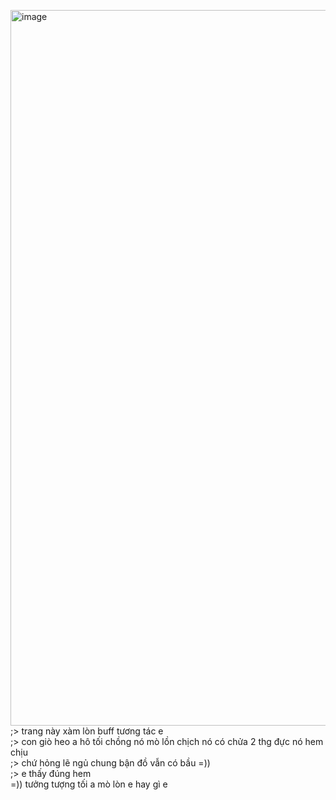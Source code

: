 <img width="1020" height="1145" alt="image" src="https://github.com/user-attachments/assets/89c64d45-5528-47a9-8fb8-784d570919c7" /><br>
;> trang này xàm lòn buff tương tác e<br>
;> con giò heo a hô tối chồng nó mò lồn chịch nó có chửa 2 thg đực nó hem chịu<br>
;> chứ hỏng lẽ ngủ chung bận đồ vẫn có bầu =))<br>
;> e thấy đúng hem<br>
=)) tưởng tượng tối a mò lòn e hay gì e
